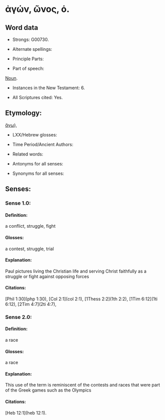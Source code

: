 # ἀγών, ῶνος, ὁ.

<!-- Status: S2=NeedsReview -->
<!-- Lexica used for edits: BDAG LN FFM BN LSJM MM   -->

## Word data

* Strongs: G00730.

* Alternate spellings:



* Principle Parts: 


* Part of speech: 

[Noun](http://ugg.readthedocs.io/en/latest/noun.html).

* Instances in the New Testament: 6.

* All Scriptures cited: Yes.

## Etymology: 

[ἄγω]()),

* LXX/Hebrew glosses: 


* Time Period/Ancient Authors: 


* Related words: 

* Antonyms for all senses:

* Synonyms for all senses: 


## Senses: 


### Sense  1.0: 
 
#### Definition: 

a conflict, struggle, fight

#### Glosses: 

a contest, struggle, trial

#### Explanation: 

Paul pictures living the Christian life and serving Christ faithfully as a struggle or fight against opposing forces

#### Citations: 

[Phil 1:30](php 1:30), [Col 2:1](col 2:1), [1Thess 2:2](1th 2:2), [1Tim 6:12](1ti 6:12), [2Tim 4:7](2ti 4:7),

### Sense  2.0: 

#### Definition: 

a race 

#### Glosses: 

a race 

#### Explanation: 

This use of the term is reminiscent of the contests and races that were part of the Greek games such as the Olympics

#### Citations: 

[Heb 12:1](heb 12:1).

